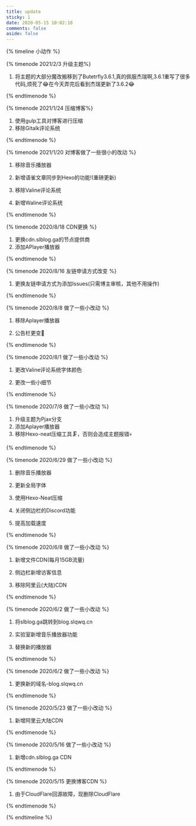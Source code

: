 ```yaml
---
title: update
sticky: 1
date: 2020-05-15 10:02:18
comments: false
aside: false
---
```

{% timeline 小动作 %}

{% timenode 2021/2/3 升级主题%}

1. 将主题的大部分魔改搬移到了Butetrfly3.6.1,真的佩服杰瑞啊,3.6.1重写了很多代码,烦死了😂在今天弄完后看到杰瑞更新了3.6.2😂

{% endtimenode %}

{% timenode 2021/1/24 压缩博客%}

1. 使用gulp工具对博客进行压缩
2. 移除Gitalk评论系统

{% endtimenode %}

{% timenode 2021/1/20  对博客做了一些很小的改动 %}

1. 移除音乐播放器

2. 新增语雀文章同步到Hexo的功能!(重磅更新)
3. 移除Valine评论系统
4. 新增Waline评论系统

{% endtimenode %}



{% timenode 2020/8/18 CDN更换 %}

1. 更换cdn.slblog.ga的节点提供商
2. 添加APlayer播放器

{% endtimenode %}

{% timenode 2020/8/16 友链申请方式改变 %}

1. 更换友链申请方式为添加Issues(只需博主审核，其他不用操作)

{% endtimenode %}

{% timenode 2020/8/8  做了一些小改动 %}

1. 移除Aplayer播放器

2. 公告栏更变🤭

{% endtimenode %}

{% timenode 2020/8/1  做了一些小改动 %}

1. 更改Valine评论系统字体颜色

2. 更改一些小细节

{% endtimenode %}

{% timenode 2020/7/8 做了一些小改动 %}

1. 升级主题为Pjax分支
2. 添加Aplayer播放器
3. 移除Hexo-neat压缩工具🗜，否则会造成主题报错💀

{% endtimenode %}

{% timenode 2020/6/29 做了一些小改动 %}

1. 删除音乐播放器

2. 更新全局字体

3. 使用Hexo-Neat压缩

4. 关闭侧边栏的Discord功能

5. 提高加载速度

{% endtimenode %}

{% timenode 2020/6/8 做了一些小改动 %}

1. 新增文件CDN(每月15GB流量)
2. 侧边栏新增访客信息

3. 移除阿里云(大陆)CDN

{% endtimenode %}

{% timenode 2020/6/2 做了一些小改动 %}

1. 将slblog.ga跳转到blog.slqwq.cn	

2. 实验室新增音乐播放器功能

3. 替换新的播放器

{% endtimenode %}

{% timenode 2020/6/2 做了一些小改动 %}

1. 更换新的域名-blog.slqwq.cn

{% endtimenode %}

{% timenode 2020/5/23 做了一些小改动 %}

1. 新增阿里云大陆CDN

{% endtimenode %}

{% timenode 2020/5/16 做了一些小改动 %}

1. 新增cdn.slblog.ga CDN

{% endtimenode %}

{% timenode 2020/5/15 更换博客CDN %}

1. 由于CloudFlare回源故障，现删除CloudFlare

{% endtimenode %}

{% endtimeline %}